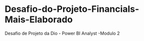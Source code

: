 # Desafio-do-Projeto-Financials-Mais-Elaborado
Desafio de Projeto da Dio - Power BI Analyst -Modulo 2
